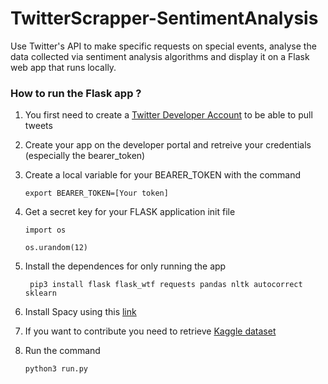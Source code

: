 # TwitterScrapper-SentimentAnalysis
Use Twitter's API to make specific requests on special events, analyse the data collected via sentiment analysis algorithms and display it on a Flask web app that runs locally.

### How to run the Flask app ?

1. You first need to create a [Twitter Developer Account](https://developer.twitter.com/en) to be able to pull tweets
2. Create your app on the developer portal and retreive your credentials (especially the bearer_token)
3. Create a local variable for your BEARER_TOKEN with the command

    ` export BEARER_TOKEN=[Your token] `

4. Get a secret key for your FLASK application init file

    ` import os `
    
    ` os.urandom(12) `
    
5. Install the dependences for only running the app

    ` pip3 install flask flask_wtf requests pandas nltk autocorrect sklearn`
    
6. Install Spacy using this [link](https://spacy.io/usage)
 
7. If you want to contribute you need to retrieve [Kaggle dataset](https://www.kaggle.com/datasets/kazanova/sentiment140) 

8. Run the command
    
    ` python3 run.py `
